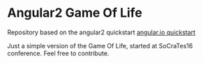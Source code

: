 # Angular2 Game Of Life
Repository based on the angular2 quickstart [angular.io quickstart](https://angular.io/docs/ts/latest/quickstart.html)

Just a simple version of the Game Of Life, started at SoCraTes16 conference. Feel free to contribute.




